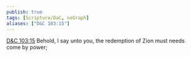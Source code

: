 ```yaml
---
publish: true
tags: [Scripture/DaC, noGraph]
aliases: ["D&C 103:15"]
---
```

[D&C 103:15](https://churchofjesuschrist.org/study/scriptures/dc-testament/dc/103?lang=eng&id=p15#p15) Behold, I say unto you, the redemption of Zion must needs come by power;
